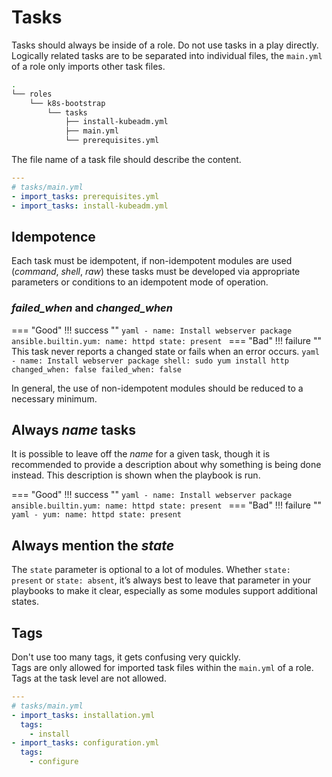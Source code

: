 # Tasks

Tasks should always be inside of a role. Do not use tasks in a play directly.  
Logically related tasks are to be separated into individual files, the `main.yml` of a role only imports other task files.

```bash
.
└── roles
    └── k8s-bootstrap
        └── tasks
            ├── install-kubeadm.yml
            ├── main.yml
            └── prerequisites.yml
```

The file name of a task file should describe the content.
```yaml
---
# tasks/main.yml
- import_tasks: prerequisites.yml
- import_tasks: install-kubeadm.yml
```

## Idempotence

Each task must be idempotent, if non-idempotent modules are used (*command*, *shell*, *raw*) these tasks must be developed via appropriate parameters or conditions to an idempotent mode of operation.  

### *failed_when* and *changed_when*

=== "Good"
    !!! success ""
        ```yaml
        - name: Install webserver package
          ansible.builtin.yum:
            name: httpd
            state: present
        ```
=== "Bad"
    !!! failure ""
        This task never reports a changed state or fails when an error occurs.
        ```yaml
        - name: Install webserver package
          shell: sudo yum install http
          changed_when: false
          failed_when: false
        ```

In general, the use of non-idempotent modules should be reduced to a necessary minimum. 

## Always *name* tasks
It is possible to leave off the *name* for a given task, though it is recommended to provide a description about why something is being done instead. This description is shown when the playbook is run.

=== "Good"
    !!! success ""
        ```yaml
        - name: Install webserver package
          ansible.builtin.yum:
            name: httpd
            state: present
        ```
=== "Bad"
    !!! failure ""
        ```yaml
        - yum:
            name: httpd
            state: present
        ```

## Always mention the *state*
The `state` parameter is optional to a lot of modules. Whether `state: present` or `state: absent`, it’s always best to leave that parameter in your playbooks to make it clear, especially as some modules support additional states.


## Tags

Don't use too many tags, it gets confusing very quickly.  
Tags are only allowed for imported task files within the `main.yml` of a role. Tags at the task level are not allowed.

```yaml
---
# tasks/main.yml
- import_tasks: installation.yml
  tags:
    - install
- import_tasks: configuration.yml
  tags:
    - configure
```
